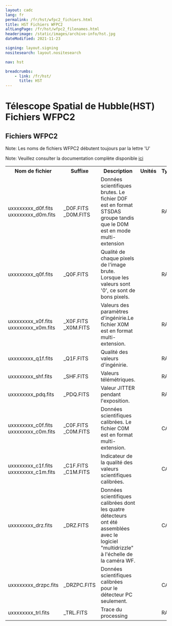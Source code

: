 ```yaml
---
layout: cadc
lang: fr
permalink: /fr/hst/wfpc2_fichiers.html
title: HST Fichiers WFPC2
altLangPage: /fr/hst/wfpc2_filenames.html
headerimage: /static/images/archive-info/hst.jpg
dateModified: 2021-11-23

signing: layout.signing
nositesearch: layout.nositesearch

nav: hst

breadcrumbs:
    - link: /fr/hst/
      title: HST
---
```


<div class="span-6">
 <h1 id="wb-cont" class="wb-invisible">Télescope Spatial de Hubble(HST) Fichiers WFPC2</h1>
 <h2 class="align-center">Fichiers WFPC2</h2>
              
<p class="color-attention">Note: Les noms de fichiers WFPC2 débutent toujours par la lettre 'U'</p>
<p class="color-attention">Note: Veuillez consulter la documentation complète disponible <a rel="external" href="http://documents.stsci.edu/hst/wfpc2/documents/handbooks/cycle17/wfpc2_cover.html" class="ui-link">ici</a></p>

<table class="table">
   <tbody><tr>
   <th id="a">Nom de fichier</th>
   <th id="b">Suffixe</th>
   <th id="c">Description</th>
   <th id="d">Unités</th>
   <th id="e">Type</th>
   <th id="e">Exemple</th>
   </tr>

   <tr>
   <td headers="a">uxxxxxxxx_d0f.fits<br>uxxxxxxxx_d0m.fits</td>
   <td headers="b">_D0F.FITS<br>_D0M.FITS</td>
   <td headers="c">Données scientifiques brutes. Le fichier D0F est en format STSDAS groupe tandis que le D0M est en mode multi-extension</td>
   <td headers="d"></td>
   <td headers="e">RAW</td>
   <td headers="f"><a href="/data/pub/HST/product/u4vc0101r_d0f.fits" class="ui-link">u4vc0101r_d0f.fits</a></td>
   </tr>

   <tr>
   <td headers="a">uxxxxxxxx_q0f.fits</td>
   <td headers="b">_Q0F.FITS</td>
   <td headers="c">Qualité de chaque pixels de l'image brute. Lorsque les valeurs sont '0', ce sont de bons pixels.</td>
   <td headers="d"></td>
   <td headers="e">RAW</td>
   <td headers="f"><a href="/data/pub/HST/product/u4vc0101r_q0f.fits" class="ui-link">u4vc0101r_q0f.fits</a></td>
   </tr>

   <tr>
   <td headers="a">uxxxxxxxx_x0f.fits<br>uxxxxxxxx_x0m.fits</td>
   <td headers="b">_X0F.FITS<br>_X0M.FITS</td>
   <td headers="c">Valeurs des paramètres d'ingénirie.Le fichier X0M est en format multi-extension.</td>
   <td headers="d"></td>
   <td headers="e">RAW</td>
   <td headers="f"><a href="/data/pub/HST/product/u4vc0101r_x0f.fits" class="ui-link">u4vc0101r_x0f.fits</a></td>
   </tr>

   <tr>
   <td headers="a">uxxxxxxxx_q1f.fits</td>
   <td headers="b">_Q1F.FITS</td>
   <td headers="c">Qualité des valeurs d'ingénirie.</td>
   <td headers="d"></td>
   <td headers="e">RAW</td>
   <td headers="f"><a href="/data/pub/HST/product/u4vc0101r_q1f.fits" class="ui-link">u4vc0101r_q1f.fits</a></td>
   </tr>

   <tr>
   <td headers="a">uxxxxxxxx_shf.fits</td>
   <td headers="b">_SHF.FITS</td>
   <td headers="c">Valeurs télémétriques.</td>
   <td headers="d"></td>
   <td headers="e">RAW</td>
   <td headers="f"><a href="/data/pub/HST/product/u4vc0101r_shf.fits" class="ui-link">u4vc0101r_shf.fits</a></td>
   </tr>

   <tr>
   <td headers="a">uxxxxxxxx_pdq.fits</td>
   <td headers="b">_PDQ.FITS</td>
   <td headers="c">Valeur JITTER pendant l'exposition.</td>
   <td headers="d"></td>
   <td headers="e">RAW</td>
   <td headers="f"><a href="/data/pub/HST/product/u4vc0101r_pdq.fits" class="ui-link">u4vc0101r_pdq.fits</a></td>
   </tr>

   <tr>
   <td headers="a">uxxxxxxxx_c0f.fits<br>uxxxxxxxx_c0m.fits</td>
   <td headers="b">_C0F.FITS<br>_C0M.FITS</td>
   <td headers="c">Données scientifiques calibrées. Le fichier C0M est en format multi-extension.</td>
   <td headers="d"></td>
   <td headers="e">CAL</td>
   <td headers="f"><a href="/data/pub/HST/product/u4vc0101r_c0f.fits" class="ui-link">u4vc0101r_c0f.fits</a></td>
   </tr>

   <tr>
   <td headers="a">uxxxxxxxx_c1f.fits<br>uxxxxxxxx_c1m.fits</td>
   <td headers="b">_C1F.FITS<br>_C1M.FITS</td>
   <td headers="c">Indicateur de la qualité des valeurs scientifiques calibrées.</td>
   <td headers="d"></td>
   <td headers="e">CAL</td>
   <td headers="f"><a href="/data/pub/HST/product/u4vc0101r_c1f.fits" class="ui-link">u4vc0101r_c1f.fits</a></td>
   </tr>

   <tr>
   <td headers="a">uxxxxxxxx_drz.fits</td>
   <td headers="b">_DRZ.FITS</td>
   <td headers="c">Données scientifiques calibrées dont les quatre détecteurs ont été assemblées avec le logiciel "multidrizzle" à l'échelle de la caméra WF.</td>
   <td headers="d"><br></td>
   <td headers="e">CAL</td>
   <td headers="f"><a href="/data/pub/HST/product/u4vc0101r_drz.fits" class="ui-link">u4vc0101r_drz.fits</a> </td>
   </tr>

   <tr>
   <td headers="a">uxxxxxxxx_drzpc.fits</td>
   <td headers="b">_DRZPC.FITS</td>
   <td headers="c">Données scientifiques calibrées pour le détecteur PC seulement.</td>
   <td headers="d"></td>
   <td headers="e">CAL</td>
   <td headers="f"><a href="/data/pub/HST/product/u4vc0101r_drzpc.fits" class="ui-link">u4vc0101r_drzpc.fits</a></td>
   </tr>

   <tr>
   <td headers="a">uxxxxxxxx_trl.fits</td>
   <td headers="b">_TRL.FITS</td>
   <td headers="c">Trace du processing</td>
   <td headers="d"></td>
   <td headers="e">RAW</td>
   <td headers="f"><a href="/data/pub/HST/product/u4vc0101r_trl.fits" class="ui-link">u4vc0101r_trl.fits</a></td>
   </tr>


</tbody></table>



</div>